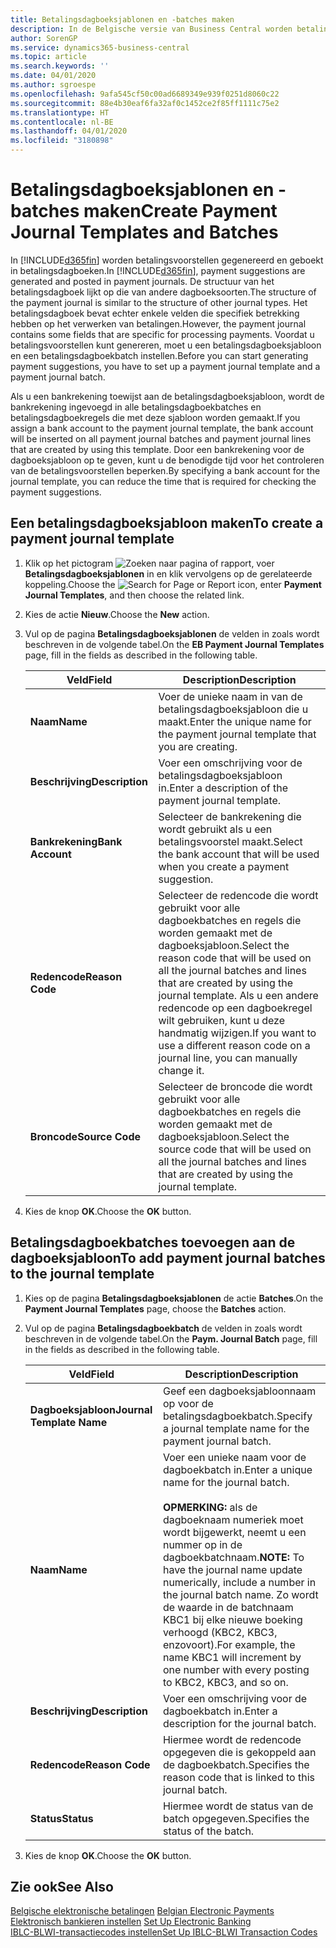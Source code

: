```yaml
---
title: Betalingsdagboeksjablonen en -batches maken
description: In de Belgische versie van Business Central worden betalingsvoorstellen gegenereerd en geboekt in betalingsdagboeken. De structuur van het betalingsdagboek lijkt op die van andere dagboeksoorten.
author: SorenGP
ms.service: dynamics365-business-central
ms.topic: article
ms.search.keywords: ''
ms.date: 04/01/2020
ms.author: sgroespe
ms.openlocfilehash: 9afa545cf50c00ad6689349e939f0251d8060c22
ms.sourcegitcommit: 88e4b30eaf6fa32af0c1452ce2f85ff1111c75e2
ms.translationtype: HT
ms.contentlocale: nl-BE
ms.lasthandoff: 04/01/2020
ms.locfileid: "3180898"
---
```

# <a name="create-payment-journal-templates-and-batches"></a><span data-ttu-id="53559-104">Betalingsdagboeksjablonen en -batches maken</span><span class="sxs-lookup"><span data-stu-id="53559-104">Create Payment Journal Templates and Batches</span></span>
<span data-ttu-id="53559-105">In [!INCLUDE[d365fin](../../includes/d365fin_md.md)] worden betalingsvoorstellen gegenereerd en geboekt in betalingsdagboeken.</span><span class="sxs-lookup"><span data-stu-id="53559-105">In [!INCLUDE[d365fin](../../includes/d365fin_md.md)], payment suggestions are generated and posted in payment journals.</span></span> <span data-ttu-id="53559-106">De structuur van het betalingsdagboek lijkt op die van andere dagboeksoorten.</span><span class="sxs-lookup"><span data-stu-id="53559-106">The structure of the payment journal is similar to the structure of other journal types.</span></span> <span data-ttu-id="53559-107">Het betalingsdagboek bevat echter enkele velden die specifiek betrekking hebben op het verwerken van betalingen.</span><span class="sxs-lookup"><span data-stu-id="53559-107">However, the payment journal contains some fields that are specific for processing payments.</span></span> <span data-ttu-id="53559-108">Voordat u betalingsvoorstellen kunt genereren, moet u een betalingsdagboeksjabloon en een betalingsdagboekbatch instellen.</span><span class="sxs-lookup"><span data-stu-id="53559-108">Before you can start generating payment suggestions, you have to set up a payment journal template and a payment journal batch.</span></span>  

<span data-ttu-id="53559-109">Als u een bankrekening toewijst aan de betalingsdagboeksjabloon, wordt de bankrekening ingevoegd in alle betalingsdagboekbatches en betalingsdagboekregels die met deze sjabloon worden gemaakt.</span><span class="sxs-lookup"><span data-stu-id="53559-109">If you assign a bank account to the payment journal template, the bank account will be inserted on all payment journal batches and payment journal lines that are created by using this template.</span></span> <span data-ttu-id="53559-110">Door een bankrekening voor de dagboeksjabloon op te geven, kunt u de benodigde tijd voor het controleren van de betalingsvoorstellen beperken.</span><span class="sxs-lookup"><span data-stu-id="53559-110">By specifying a bank account for the journal template, you can reduce the time that is required for checking the payment suggestions.</span></span>  

## <a name="to-create-a-payment-journal-template"></a><span data-ttu-id="53559-111">Een betalingsdagboeksjabloon maken</span><span class="sxs-lookup"><span data-stu-id="53559-111">To create a payment journal template</span></span>  

1.  <span data-ttu-id="53559-112">Klik op het pictogram ![Zoeken naar pagina of rapport](../../media/ui-search/search_small.png "Het pictogram Zoeken naar pagina of rapport"), voer **Betalingsdagboeksjablonen** in en klik vervolgens op de gerelateerde koppeling.</span><span class="sxs-lookup"><span data-stu-id="53559-112">Choose the ![Search for Page or Report](../../media/ui-search/search_small.png "Search for Page or Report icon") icon, enter **Payment Journal Templates**, and then choose the related link.</span></span>  
2.  <span data-ttu-id="53559-113">Kies de actie **Nieuw**.</span><span class="sxs-lookup"><span data-stu-id="53559-113">Choose the **New** action.</span></span>  
3.  <span data-ttu-id="53559-114">Vul op de pagina **Betalingsdagboeksjablonen** de velden in zoals wordt beschreven in de volgende tabel.</span><span class="sxs-lookup"><span data-stu-id="53559-114">On the **EB Payment Journal Templates** page, fill in the fields as described in the following table.</span></span>  

    |<span data-ttu-id="53559-115">Veld</span><span class="sxs-lookup"><span data-stu-id="53559-115">Field</span></span>|<span data-ttu-id="53559-116">Description</span><span class="sxs-lookup"><span data-stu-id="53559-116">Description</span></span>|  
    |---------------------------------|---------------------------------------|  
    |<span data-ttu-id="53559-117">**Naam**</span><span class="sxs-lookup"><span data-stu-id="53559-117">**Name**</span></span>|<span data-ttu-id="53559-118">Voer de unieke naam in van de betalingsdagboeksjabloon die u maakt.</span><span class="sxs-lookup"><span data-stu-id="53559-118">Enter the unique name for the payment journal template that you are creating.</span></span>|  
    |<span data-ttu-id="53559-119">**Beschrijving**</span><span class="sxs-lookup"><span data-stu-id="53559-119">**Description**</span></span>|<span data-ttu-id="53559-120">Voer een omschrijving voor de betalingsdagboeksjabloon in.</span><span class="sxs-lookup"><span data-stu-id="53559-120">Enter a description of the payment journal template.</span></span>|  
    |<span data-ttu-id="53559-121">**Bankrekening**</span><span class="sxs-lookup"><span data-stu-id="53559-121">**Bank Account**</span></span>|<span data-ttu-id="53559-122">Selecteer de bankrekening die wordt gebruikt als u een betalingsvoorstel maakt.</span><span class="sxs-lookup"><span data-stu-id="53559-122">Select the bank account that will be used when you create a payment suggestion.</span></span>|  
    |<span data-ttu-id="53559-123">**Redencode**</span><span class="sxs-lookup"><span data-stu-id="53559-123">**Reason Code**</span></span>|<span data-ttu-id="53559-124">Selecteer de redencode die wordt gebruikt voor alle dagboekbatches en regels die worden gemaakt met de dagboeksjabloon.</span><span class="sxs-lookup"><span data-stu-id="53559-124">Select the reason code that will be used on all the journal batches and lines that are created by using the journal template.</span></span> <span data-ttu-id="53559-125">Als u een andere redencode op een dagboekregel wilt gebruiken, kunt u deze handmatig wijzigen.</span><span class="sxs-lookup"><span data-stu-id="53559-125">If you want to use a different reason code on a journal line, you can manually change it.</span></span>|  
    |<span data-ttu-id="53559-126">**Broncode**</span><span class="sxs-lookup"><span data-stu-id="53559-126">**Source Code**</span></span>|<span data-ttu-id="53559-127">Selecteer de broncode die wordt gebruikt voor alle dagboekbatches en regels die worden gemaakt met de dagboeksjabloon.</span><span class="sxs-lookup"><span data-stu-id="53559-127">Select the source code that will be used on all the journal batches and lines that are created by using the journal template.</span></span>|  

4.  <span data-ttu-id="53559-128">Kies de knop **OK**.</span><span class="sxs-lookup"><span data-stu-id="53559-128">Choose the **OK** button.</span></span>  

## <a name="to-add-payment-journal-batches-to-the-journal-template"></a><span data-ttu-id="53559-129">Betalingsdagboekbatches toevoegen aan de dagboeksjabloon</span><span class="sxs-lookup"><span data-stu-id="53559-129">To add payment journal batches to the journal template</span></span>  

1.  <span data-ttu-id="53559-130">Kies op de pagina **Betalingsdagboeksjablonen** de actie **Batches**.</span><span class="sxs-lookup"><span data-stu-id="53559-130">On the **Payment Journal Templates** page, choose the **Batches** action.</span></span>  
2.  <span data-ttu-id="53559-131">Vul op de pagina **Betalingsdagboekbatch** de velden in zoals wordt beschreven in de volgende tabel.</span><span class="sxs-lookup"><span data-stu-id="53559-131">On the **Paym. Journal Batch** page, fill in the fields as described in the following table.</span></span>  

    |<span data-ttu-id="53559-132">Veld</span><span class="sxs-lookup"><span data-stu-id="53559-132">Field</span></span>|<span data-ttu-id="53559-133">Description</span><span class="sxs-lookup"><span data-stu-id="53559-133">Description</span></span>|  
    |---------------------------------|---------------------------------------|  
    |<span data-ttu-id="53559-134">**Dagboeksjabloon**</span><span class="sxs-lookup"><span data-stu-id="53559-134">**Journal Template Name**</span></span>|<span data-ttu-id="53559-135">Geef een dagboeksjabloonnaam op voor de betalingsdagboekbatch.</span><span class="sxs-lookup"><span data-stu-id="53559-135">Specify a journal template name for the payment journal batch.</span></span>|  
    |<span data-ttu-id="53559-136">**Naam**</span><span class="sxs-lookup"><span data-stu-id="53559-136">**Name**</span></span>|<span data-ttu-id="53559-137">Voer een unieke naam voor de dagboekbatch in.</span><span class="sxs-lookup"><span data-stu-id="53559-137">Enter a unique name for the journal batch.</span></span><br /><br /> <span data-ttu-id="53559-138">**OPMERKING:** als de dagboeknaam numeriek moet wordt bijgewerkt, neemt u een nummer op in de dagboekbatchnaam.</span><span class="sxs-lookup"><span data-stu-id="53559-138">**NOTE:** To have the journal name update numerically, include a number in the journal batch name.</span></span> <span data-ttu-id="53559-139">Zo wordt de waarde in de batchnaam KBC1 bij elke nieuwe boeking verhoogd (KBC2, KBC3, enzovoort).</span><span class="sxs-lookup"><span data-stu-id="53559-139">For example, the name KBC1 will increment by one number with every posting to KBC2, KBC3, and so on.</span></span>|  
    |<span data-ttu-id="53559-140">**Beschrijving**</span><span class="sxs-lookup"><span data-stu-id="53559-140">**Description**</span></span>|<span data-ttu-id="53559-141">Voer een omschrijving voor de dagboekbatch in.</span><span class="sxs-lookup"><span data-stu-id="53559-141">Enter a description for the journal batch.</span></span>|  
    |<span data-ttu-id="53559-142">**Redencode**</span><span class="sxs-lookup"><span data-stu-id="53559-142">**Reason Code**</span></span>|<span data-ttu-id="53559-143">Hiermee wordt de redencode opgegeven die is gekoppeld aan de dagboekbatch.</span><span class="sxs-lookup"><span data-stu-id="53559-143">Specifies the reason code that is linked to this journal batch.</span></span>|  
    |<span data-ttu-id="53559-144">**Status**</span><span class="sxs-lookup"><span data-stu-id="53559-144">**Status**</span></span>|<span data-ttu-id="53559-145">Hiermee wordt de status van de batch opgegeven.</span><span class="sxs-lookup"><span data-stu-id="53559-145">Specifies the status of the batch.</span></span>|  

3.  <span data-ttu-id="53559-146">Kies de knop **OK**.</span><span class="sxs-lookup"><span data-stu-id="53559-146">Choose the **OK** button.</span></span>  

## <a name="see-also"></a><span data-ttu-id="53559-147">Zie ook</span><span class="sxs-lookup"><span data-stu-id="53559-147">See Also</span></span>  
 <span data-ttu-id="53559-148">[Belgische elektronische betalingen](belgian-electronic-payments.md) </span><span class="sxs-lookup"><span data-stu-id="53559-148">[Belgian Electronic Payments](belgian-electronic-payments.md) </span></span>  
 <span data-ttu-id="53559-149">[Elektronisch bankieren instellen](how-to-set-up-electronic-banking.md) </span><span class="sxs-lookup"><span data-stu-id="53559-149">[Set Up Electronic Banking](how-to-set-up-electronic-banking.md) </span></span>  
 [<span data-ttu-id="53559-150">IBLC-BLWI-transactiecodes instellen</span><span class="sxs-lookup"><span data-stu-id="53559-150">Set Up IBLC-BLWI Transaction Codes</span></span>](how-to-set-up-iblc-blwi-transaction-codes.md)
